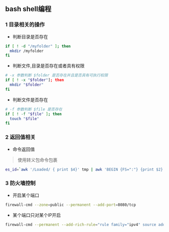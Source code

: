 ## bash shell编程
### 1 目录相关的操作
+ 判断目录是否存在
```bash
if [ ! -d "/myfolder" ]; then
  mkdir /myfolder
fi
```

+ 判断文件,目录是否存在或者具有权限
```bash
# -x 参数判断 $folder 是否存在并且是否具有可执行权限
if [ ! -x "$folder"]; then
  mkdir "$folder"
fi
```

+ 判断文件是否存在
```bash
# -f 参数判断 $file 是否存在
if [ ! -f "$file" ]; then
  touch "$file"
fi
```

### 2 返回值相关
+ 命令返回值
>使用转义包命令包裹
```bash
es_id=`awk '/Loaded/ { print $4}' tmp | awk 'BEGIN {FS=":"} {print $2}'`
```

### 3 防火墙控制
+ 开启某个端口
```bash
firewall-cmd --zone=public --permanent --add-port=8080/tcp
```

+ 某个端口只对某个IP开启
```bash
firewall-cmd --permanent --add-rich-rule="rule family="ipv4" source address="192.168.211.129" port protocol="tcp" port="9200" accept"
```
